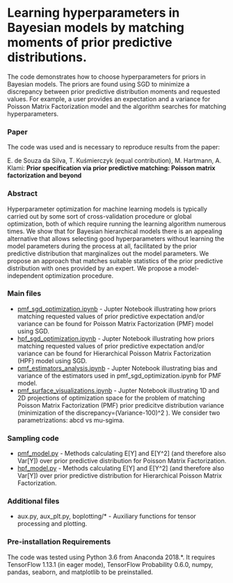 

# Learning hyperparameters in Bayesian models by matching moments of prior predictive distributions.

The code demonstrates how to choose hyperparameters for priors in Bayesian models. The priors are found using SGD to minimize a discrepancy between prior predictive distribution moments and requested values. For example, a user provides an expectation and a variance for Poisson Matrix Factorization model and the algorithm searches for matching hyperparameters.


### Paper

The code was used and is necessary to reproduce results from the paper:

E. de Souza da Silva, T. Kuśmierczyk (equal contribution), M. Hartmann, A. Klami: **Prior specification via prior predictive matching: Poisson matrix factorization and beyond**


### Abstract

Hyperparameter optimization for machine learning models is typically carried out by some sort of cross-validation procedure or global optimization, both of which require running the learning algorithm numerous times. We show that for Bayesian hierarchical models there is an appealing alternative that allows selecting good hyperparameters without learning the model parameters during the process at all, facilitated by the prior predictive distribution that marginalizes out the model parameters. We propose
an approach that matches suitable statistics of the prior predictive distribution with ones provided by an expert. We propose a model-independent optimization procedure. 


### Main files 

  * [pmf_sgd_optimization.ipynb](pmf_sgd_optimization.ipynb)  - Jupter Notebook illustrating how priors matching requested values of prior predictive expectation and/or variance can be found for Poisson Matrix Factorization (PMF) model using SGD.
  * [hpf_sgd_optimization.ipynb](hpf_sgd_optimization.ipynb)  - Jupter Notebook illustrating how priors matching requested values of prior predictive expectation and/or variance can be found for Hierarchical Poisson Matrix Factorization (HPF) model using SGD.
  * [pmf_estimators_analysis.ipynb](pmf_estimators_analysis.ipynb)  - Jupter Notebook illustrating bias and variance of the estimators used in pmf_sgd_optimization.ipynb for PMF model.
  * [pmf_surface_visualizations.ipynb](pmf_surface_visualizations.ipynb)  - Jupter Notebook illustrating 1D and 2D projections of optimization space for the problem of matching Poisson Matrix Factorization (PMF) prior predicitve distribution variance (minimization of the discrepancy=(Variance-100)^2 ). We consider two parametrizations: abcd vs mu-sgima. 


### Sampling code 

  * [pmf_model.py](pmf_model.py)  - Methods calculating E[Y] and E[Y^2] (and therefore also Var[Y]) over prior predictive distribution for Poisson Matrix Factorization.
  * [hpf_model.py](hpf_model.py)  - Methods calculating E[Y] and E[Y^2] (and therefore also Var[Y]) over prior predictive distribution for Hierarchical Poisson Matrix Factorization.


### Additional files 

  * aux.py, aux_plt.py, boplotting/*  - Auxiliary functions for tensor processing and plotting.


### Pre-installation Requirements

The code was tested using Python 3.6 from Anaconda 2018.*.
It requires TensorFlow 1.13.1 (in eager mode), TensorFlow Probability 0.6.0, numpy, pandas, seaborn, and matplotlib to be preinstalled.


